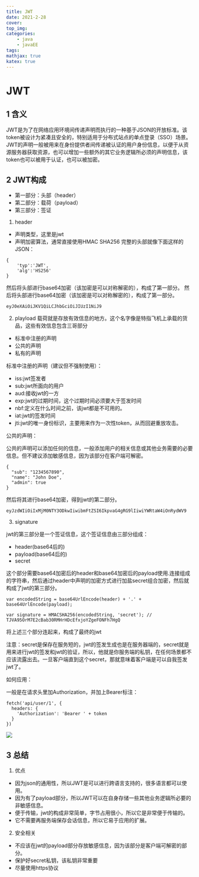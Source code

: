 ```yaml
---
title: JWT
date: 2021-2-28
cover:
top_img:
categories: 
    - java
    - javaEE
tags: 
mathjax: true
katex: true
---
```

# JWT

## 1 含义

JWT是为了在网络应用环境间传递声明而执行的一种基于JSON的开放标准。该token被设计为紧凑且安全的，特别适用于分布式站点的单点登录（SSO）场景。JWT的声明一般被用来在身份提供者间传递被认证的用户身份信息，以便于从资源服务器获取资源，也可以增加一些额外的其它业务逻辑所必须的声明信息，该token也可以被用于认证，也可以被加密。
## 2 JWT构成

- 第一部分：头部（header）
- 第二部分：载荷（payload）
- 第三部分：签证

1. header
- 声明类型，这里是jwt
- 声明加密算法，通常直接使用HMAC SHA256
完整的头部就像下面这样的JSON：
```
{
    'typ':'JWT',
    'alg':'HS256'
}
```
然后将头部进行base64加密（该加密是可以对称解密的），构成了第一部分。
然后将头部进行base64加密（该加密是可以对称解密的），构成了第一部分。
```
eyJ0eXAiOiJKV1QiLCJhbGciOiJIUzI1NiJ9
```
2. playload
载荷就是存放有效信息的地方。这个名字像是特指飞机上承载的货品，这些有效信息包含三哥部分
- 标准中注册的声明
- 公共的声明
- 私有的声明

标准中注册的声明（建议但不强制使用）：
- iss:jwt签发者
- sub:jwt所面向的用户
- aud:接收jwt的一方
- exp:jwt的过期时间，这个过期时间必须要大于签发时间
- nbf:定义在什么时间之前，该jwt都是不可用的。
- iat:jwt的签发时间
- jti:jwt的唯一身份标识，主要用来作为一次性token，从而回避重放攻击。

公共的声明：

公共的声明可以添加任何的信息，一般添加用户的相关信息或其他业务需要的必要信息。但不建议添加敏感信息，因为该部分在客户端可解密。
```
{
  "sub": "1234567890",
  "name": "John Doe",
  "admin": true
}
```
然后将其进行base64加密，得到jwt的第二部分。
```
eyJzdWIiOiIxMjM0NTY3ODkwIiwibmFtZSI6IkpvaG4gRG9lIiwiYWRtaW4iOnRydWV9
```
3. signature

jwt的第三部分是一个签证信息，这个签证信息由三部分组成：
- header(base64后的)
- payload(base64后的)
- secret

这个部分需要base64加密后的header和base64加密后的payload使用.连接组成的字符串，然后通过header中声明的加密方式进行加盐secret组合加密，然后就构成了jwt的第三部分。

```
var encodedString = base64UrlEncode(header) + '.' + base64UrlEncode(payload);

var signature = HMACSHA256(encodedString, 'secret'); // TJVA95OrM7E2cBab30RMHrHDcEfxjoYZgeFONFh7HgQ
```
将上述三个部分连起来，构成了最终的jwt

注意：secret是保存在服务短的，jwt的签发生成也是在服务器端的，secret就是用来进行jwt的签发和jwt的验证，所以，他就是你服务端的私钥，在任何场景都不应该流露出去。一旦客户端直到这个secret，那就意味着客户端是可以自我签发jwt了。

如何应用：

一般是在请求头里加Authorization，并加上Bearer标注：

```
fetch('api/user/1', {
  headers: {
    'Authorization': 'Bearer ' + token
  }
})
```
![](http://note.youdao.com/yws/public/resource/bca95011244292ba9b4a461a47885868/xmlnote/472428DD33F94469B058FF1E17F9DCFB/9066)

## 3 总结

1. 优点
- 因为json的通用性，所以JWT是可以进行跨语言支持的，很多语言都可以使用。
- 因为有了payload部分，所以JWT可以在自身存储一些其他业务逻辑所必要的非敏感信息。
- 便于传输，jwt的构成非常简单，字节占用很小，所以它是非常便于传输的。
- 它不需要再服务端保存会话信息，所以它易于应用的扩展。

2. 安全相关
- 不应该在jwt的payload部分存放敏感信息，因为该部分是客户端可解密的部分。
- 保护好secret私钥，该私钥非常重要
- 尽量使用https协议